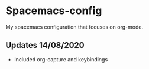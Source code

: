 # Spacemacs-config
My spacemacs configuration that focuses on org-mode. 

## Updates 14/08/2020
  - Included org-capture and keybindings
